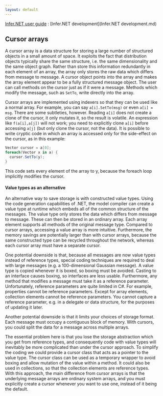 ```yaml
---
layout: default 
--- 
```

[Infer.NET user guide](index.md) : [Infer.NET development](Infer.NET development.md)

## Cursor arrays

A cursor array is a data structure for storing a large number of structured objects in a small amount of space. It exploits the fact that distribution objects typically share the same structure, i.e. the same dimensionality and the same object graph. Rather than store this information redundantly in each element of an array, the array only stores the raw data which differs from message to message. A cursor object points into the array and makes the array element appear to be a fully structured message object. The user can call methods on the cursor just as if it were a message. Methods which modify the message, such as `SetTo`, write directly into the array.

Cursor arrays are implemented using indexers so that they can be used like a normal array. For example, you can say `a[i].SetTo(msg)` or even `a[i] = msg`. There are some subtleties, however. Reading `a[i]` does not create a clone of the cursor, it only mutates it, so the result is volatile. An expression like `f(a[i],a[j])` will not work; you need to explicitly clone `a[i]` before accessing `a[j]` (but only clone the cursor, not the data). It is possible to write cryptic code in which an array is accessed only for the side-effect on the cursor, as in this example: 

```csharp
Vector cursor = a[0];
foreach(Vector x in a) {
  cursor.SetTo(y);
}
```

This code sets every element of the array to y, because the foreach loop implicitly modifies the cursor. 

#### Value types as an alternative

An alternative way to save storage is with constructed value types. Using the code generation capabilities of .NET, the model compiler can create a value type at runtime which embeds all of the common structure of the messages. The value type only stores the data which differs from message to message. These can then be stored in an ordinary array. Each array element supports all methods of the original message type. 
Compared to cursor arrays, accessing a value array is more intuitive. Furthermore, the memory savings are potentially larger than with cursor arrays, because the same constructed type can be recycled throughout the network, whereas each cursor array must have a separate cursor.

One potential downside is that, because all messages are now value types instead of reference types, special coding techniques are required to deal with large messages (e.g. a 100-dimensional Gaussian message). A value type is copied whenever it is boxed, so boxing must be avoided. Casting to an interface causes boxing, so interfaces are less usable. Furthermore, any method that modifies a message must take it as a reference parameter. Unfortunately, reference parameters are quite limited in C#. For example, properties cannot be reference parameters. Except for array elements, collection elements cannot be reference parameters. You cannot capture a reference parameter, e.g. in a delegate or data structure, for the purposes of updating it later. 

Another potential downside is that it limits your choices of storage format. Each message must occupy a contiguous block of memory. With cursors, you could split the data for a message across multiple arrays. 

The essential problem here is that you lose the storage abstraction which you get from reference types, and consequently code with value types will inevitably be more complicated than under the cursor approach. To simplify the coding we could provide a cursor class that acts as a pointer to the value type. The cursor class can be used as a temporary wrapper to avoid boxing and allow mutation of the value within a method. It could also be used in collections, so that the collection elements are reference types. With this approach, the main difference from cursor arrays is that the underlying message arrays are ordinary system arrays, and you must explicitly create a cursor whenever you want to use one, instead of it being the default.